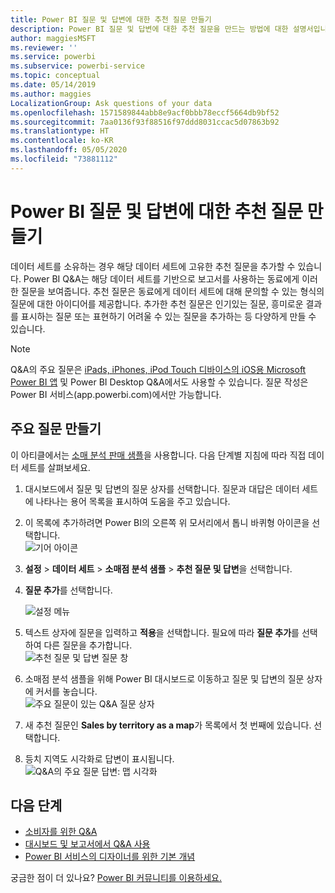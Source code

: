 ```yaml
---
title: Power BI 질문 및 답변에 대한 추천 질문 만들기
description: Power BI 질문 및 답변에 대한 추천 질문을 만드는 방법에 대한 설명서입니다.
author: maggiesMSFT
ms.reviewer: ''
ms.service: powerbi
ms.subservice: powerbi-service
ms.topic: conceptual
ms.date: 05/14/2019
ms.author: maggies
LocalizationGroup: Ask questions of your data
ms.openlocfilehash: 1571589844abb8e9acf0bbb78eccf5664db9bf52
ms.sourcegitcommit: 7aa0136f93f88516f97ddd8031ccac5d07863b92
ms.translationtype: HT
ms.contentlocale: ko-KR
ms.lasthandoff: 05/05/2020
ms.locfileid: "73881112"
---
```

# <a name="create-featured-questions-for-power-bi-qa"></a>Power BI 질문 및 답변에 대한 추천 질문 만들기
데이터 세트를 소유하는 경우 해당 데이터 세트에 고유한 추천 질문을 추가할 수 있습니다. Power BI Q&A는 해당 데이터 세트를 기반으로 보고서를 사용하는 동료에게 이러한 질문을 보여줍니다.  추천 질문은 동료에게 데이터 세트에 대해 문의할 수 있는 형식의 질문에 대한 아이디어를 제공합니다. 추가한 추천 질문은 인기있는 질문, 흥미로운 결과를 표시하는 질문 또는 표현하기 어려울 수 있는 질문을 추가하는 등 다양하게 만들 수 있습니다.


> [!NOTE]
> Q&A의 주요 질문은 [iPads, iPhones, iPod Touch 디바이스의 iOS용 Microsoft Power BI 앱](consumer/mobile/mobile-apps-ios-qna.md) 및 Power BI Desktop Q&A에서도 사용할 수 있습니다. 질문 작성은 Power BI 서비스(app.powerbi.com)에서만 가능합니다.
> 

## <a name="create-a-featured-question"></a>주요 질문 만들기

이 아티클에서는 [소매 분석 판매 샘플](sample-datasets.md)을 사용합니다. 다음 단계별 지침에 따라 직접 데이터 세트를 살펴보세요.

1. 대시보드에서 질문 및 답변의 질문 상자를 선택합니다.   질문과 대답은 데이터 세트에 나타나는 용어 목록을 표시하여 도움을 주고 있습니다.
2. 이 목록에 추가하려면 Power BI의 오른쪽 위 모서리에서 톱니 바퀴형 아이콘을 선택합니다.  
   ![기어 아이콘](media/service-q-and-a-create-featured-questions/pbi_gearicon2.jpg)
3. **설정** &gt; **데이터 세트** &gt; **소매점 분석 샘플** &gt; **추천 질문 및 답변**을 선택합니다.  
4. **질문 추가**를 선택합니다.
   
   ![설정 메뉴](media/service-q-and-a-create-featured-questions/power-bi-settings.png)
5. 텍스트 상자에 질문을 입력하고 **적용**을 선택합니다.   필요에 따라 **질문 추가**를 선택하여 다른 질문을 추가합니다.  
   ![추천 질문 및 답변 질문 창](media/service-q-and-a-create-featured-questions/power-bi-type-featured-question.png)
6. 소매점 분석 샘플을 위해 Power BI 대시보드로 이동하고 질문 및 답변의 질문 상자에 커서를 놓습니다.   
   ![주요 질문이 있는 Q&A 질문 상자](media/service-q-and-a-create-featured-questions/power-bi-qna-featured-question-to-start.png)
7. 새 추천 질문인 **Sales by territory as a map**가 목록에서 첫 번째에 있습니다. 선택합니다.  
8. 등치 지역도 시각화로 답변이 표시됩니다.  
   ![Q&A의 주요 질문 답변: 맵 시각화](media/service-q-and-a-create-featured-questions/power-bi-qna-featured-question.png)

## <a name="next-steps"></a>다음 단계

- [소비자를 위한 Q&A](consumer/end-user-q-and-a.md)  
- [대시보드 및 보고서에서 Q&A 사용](power-bi-tutorial-q-and-a.md)  
- [Power BI 서비스의 디자이너를 위한 기본 개념](service-basic-concepts.md)  

궁금한 점이 더 있나요? [Power BI 커뮤니티를 이용하세요.](https://community.powerbi.com/)

